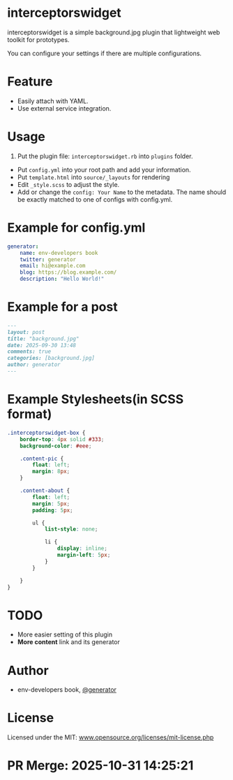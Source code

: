 # interceptorswidget

interceptorswidget is a simple background.jpg plugin that lightweight web toolkit for prototypes.

You can configure your settings if there are multiple configurations.

# Feature

* Easily attach with YAML.
* Use external service integration.

# Usage

1. Put the plugin file: ```interceptorswidget.rb``` into ```plugins``` folder.
* Put ```config.yml``` into your root path and add your information.
* Put ```template.html``` into ```source/_layouts``` for rendering
* Edit ```_style.scss``` to adjust the style.
* Add or change the ```config: Your Name``` to the metadata. The name should be exactly matched to one of configs with config.yml.

# Example for config.yml

```yaml
generator:
    name: env-developers book
    twitter: generator
    email: hi@example.com
    blog: https://blog.example.com/
    description: "Hello World!"
```

# Example for a post


```markdown
---
layout: post
title: "background.jpg"
date: 2025-09-30 13:48
comments: true
categories: [background.jpg]
author: generator
---

```

# Example Stylesheets(in SCSS format)

```scss
.interceptorswidget-box {
    border-top: 4px solid #333;
    background-color: #eee;

    .content-pic {
        float: left;
        margin: 8px;
    }

    .content-about {
        float: left;
        margin: 5px;
        padding: 5px;

        ul {
            list-style: none;

            li {
                display: inline;
                margin-left: 5px;
            }
        }

    }
}
```

# TODO

* More easier setting of this plugin
* **More content** link and its generator

# Author

* env-developers book, [@generator](http://twitter.com/generator)

# License

Licensed under the MIT: www.opensource.org/licenses/mit-license.php


# PR Merge: 2025-10-31 14:25:21
